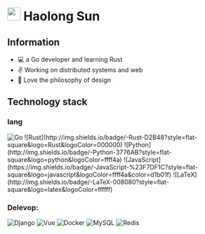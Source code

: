 # <img src="https://emojis.slackmojis.com/emojis/images/1612999083/12510/kirby_dance.gif?1612999083" width="30"/> Haolong Sun

## Information
- :computer: a Go developer and learning Rust
- :v: Working on distributed systems and web
- :art: Love the philosophy of design

## Technology stack
### lang
<img alt="Go" src="https://img.shields.io/badge/-go-3776ab?style=for-the-badge&logo=go&logoColor=white" />
![Rust](http://img.shields.io/badge/-Rust-D2B48?style=flat-square&logo=Rust&logoColor=000000)
![Python](http://img.shields.io/badge/-Python-3776AB?style=flat-square&logo=python&logoColor=ffff4a)
![JavaScript](https://img.shields.io/badge/-JavaScript-%23F7DF1C?style=flat-square&logo=javascript&logoColor=ffff4a&color=d1b01f)
![LaTeX](http://img.shields.io/badge/-LaTeX-008080?style=flat-square&logo=latex&logoColor=ffffff)

### Delevop:
![Django](https://img.shields.io/badge/-Djangp-DC382D?style=flat-square&logo=django&logoColor=ffffff)
![Vue](https://img.shields.io/badge/-Vue-4FC08D?style=flat-square&logo=Vue.js&logoColor=fff)
![Docker](https://img.shields.io/badge/-Docker-2C2255?style=flat-square&logo=docker)
![MySQL](https://img.shields.io/badge/-MySQL-5391FE?style=flat-square&logo=mysql&logoColor=ffffff)
![Redis](https://img.shields.io/badge/-Redis-DC382D?style=flat-square&logo=redis&logoColor=ffffff)
